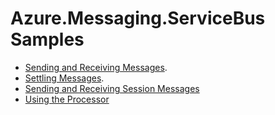 ﻿---
page_type: sample
languages:
- csharp
products:
- azure
- azure-service-bus
name: Azure.Messaging.ServiceBus samples for .NET
description: Samples for the Azure.Messaging.ServiceBus client library
---

# Azure.Messaging.ServiceBus Samples

- [Sending and Receiving Messages](Sample01_HelloWorld.cs).
- [Settling Messages](Sample02_MessageSettlement.cs).
- [Sending and Receiving Session Messages](Sample03_Sessions.cs)
- [Using the Processor](Sample04_Processor.cs)
